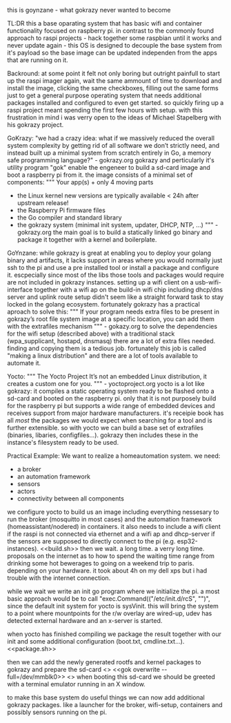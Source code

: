 this is goynzane - what gokrazy never wanted to become


TL:DR
this a base oparating system that has basic wifi and container functionality focused on raspberry pi. in contrast to the commonly found approach to raspi projects - hack together some raspbian until it works and never update again - this OS is designed to decouple the base system from it's payload so the base image can be updated independen from the apps that are running on it.


Backround:
at some point it felt not only boring but outright painfull to start up the raspi imager again, wait the same ammount of time to download and install the image, clicking the same checkboxes, filling out the same forms just to get a general purpose operating system that needs additional packages installed and configured to even get started. so quickly firing up a raspi project meant spending the first few hours with setup.
with this frustration in mind i was verry open to the ideas of Michael Stapelberg with his gokrazy project.

GoKrazy:
"we had a crazy idea: what if we massively reduced the overall system complexity by getting rid of all software we don’t strictly need, and instead built up a minimal system from scratch entirely in Go, a memory safe programming language?" - gokrazy.org
gokrazy and perticularly it's utility program "gok" enable the engeneer to build a sd-card image and boot a raspberry pi from it. the image consists of a minimal set of components:
"""
Your app(s) + only 4 moving parts
 - the Linux kernel
   new versions are typically available < 24h after upstream release!
 - the Raspberry Pi firmware files
 - the Go compiler and standard library
 - the gokrazy system (minimal init system, updater, DHCP, NTP, …)
""" - gokrazy.org
the main goal is to build a statically linked go binary and package it together with a kernel and boilerplate.

GoYnzane:
while gokrazy is great at enabling you to deploy your golang binary and artifacts, it lacks support in areas where you would normally just ssh to the pi and use a pre installed tool or install a package and configure it. escpecially since most of the libs those tools and packages would require are not included in gokrazy instances. setting up a wifi client on a usb-wifi-interface together with a wifi ap on the build-in wifi chip including dhcp/dns server and uplink route setup didn't seem like a straight forward task to stay locked in the golang ecosystem.
fortunately gokrazy has a practical aproach to solve this:
"""
If your program needs extra files to be present in gokrazy’s root file system image at a specific location, you can add them with the extrafiles mechanism
""" - gokazy.org
to solve the dependencies for the wifi setup (described above) with a traditional stack (wpa_supplicant, hostapd, dnsmasq) there are a lot of extra files needed. finding and copying them is a tedious job. fortunately this job is called "making a linux distribution" and there are a lot of tools available to automate it.

Yocto:
"""
The Yocto Project
It’s not an embedded Linux distribution,
it creates a custom one for you.
""" - yoctoproject.org
yocto is a lot like gokrazy: it compiles a static operating system ready to be flashed onto a sd-card and booted on the raspberry pi.
only that it is not purposely build for the raspberry pi but supports a wide range of embedded devices and receives support from major hardware manufacturers. it's receipie book has all *most* the packages we would expect when searching for a tool and is further extensible.
so with yocto we can build a base set of extrafiles (binaries, libaries, configfiles...).
gokrazy then includes these in the instance's filesystem ready to be used.


Practical Example:
We want to realize a homeautomation system.
we need:
 - a broker
 - an automation framework
 - sensors
 - actors
 - connectivity between all components

we configure yocto to build us an image including everything nessesary to run the broker (mosquitto in most cases) and the automation framework (homeassistant/nodered) in containers. it also needs to include a wifi client if the raspi is not connected via ethernet and a wifi ap and dhcp-server if the sensors are supposed to directly connect to the pi (e.g. esp32-instances). <<build.sh>>
then we wait. a long time. a verry long time. proposals on the internet as to how to spend the waiting time range from drinking some hot bewerages to going on a weekend trip to paris. depending on your hardware. it took about 4h on my dell xps but i had trouble with the internet connection.

while we wait we write an init go program where we initialize the pi.
a most basic approach would be to call "exec.Command(("/etc/init.d/rcS", "")", since the default init system for yocto is sysVinit. this will bring the system to a point where mountpoints for the r/w overlay are wired-up, udev has detected external hardware and an x-server is started.

when yocto has finished compiling we package the result together with our init and some additional configuration (boot.txt, cmdline.txt...). <<package.sh>>

then we can add the newly generated rootfs and kernel packages to gokrazy and prepare the sd-card <<gok add>> <<gok overwrite --full=/dev/mmblk0>> <<gok update>>
when booting this sd-card we should be greeted with a terminal emulator running in an X window.

to make this base system do useful things we can now add additional gokrazy packages. like a launcher for the broker, wifi-setup, containers and possibly sensors running on the pi. 

